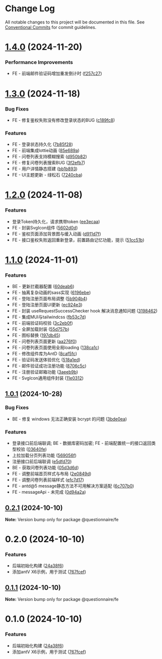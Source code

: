 # Change Log

All notable changes to this project will be documented in this file.
See [Conventional Commits](https://conventionalcommits.org) for commit guidelines.

# [1.4.0](https://gitee.com/IndulgeBack/react-questionnaire/compare/v1.3.0...v1.4.0) (2024-11-20)


### Performance Improvements

* FE - 前端邮件验证码增加重发倒计时 ([f257c27](https://gitee.com/IndulgeBack/react-questionnaire/commits/f257c2787beac1e2223e79763ba2bdae661273be))





# [1.3.0](https://gitee.com/IndulgeBack/react-questionnaire/compare/v1.2.0...v1.3.0) (2024-11-18)


### Bug Fixes

* FE - 修复鉴权失败没有修改登录状态的BUG ([c189fc8](https://gitee.com/IndulgeBack/react-questionnaire/commits/c189fc82d65243f90d7936255e513a12605662bd))


### Features

* FE - 登录状态持久化 ([7b85f28](https://gitee.com/IndulgeBack/react-questionnaire/commits/7b85f2897ba731484f40608af3c7ad8a2aacad99))
* FE - 前端集成lottie动画 ([85e689a](https://gitee.com/IndulgeBack/react-questionnaire/commits/85e689afbe82bd4f97fa21f0bf88f5e3abbe0913))
* FE - 问卷列表支持模糊搜索 ([d950b82](https://gitee.com/IndulgeBack/react-questionnaire/commits/d950b824dd7d3e5a8f286ed8e9372b865e9535fd))
* FE - 修复问卷列表搜索BUG ([3f2efb7](https://gitee.com/IndulgeBack/react-questionnaire/commits/3f2efb731811184fa4eb639d2f6f344a17840612))
* FE - 用户详情静态搭建 ([bb1b893](https://gitee.com/IndulgeBack/react-questionnaire/commits/bb1b8933c84ead11bfbcaf5a1c529a212b4f52b5))
* FE - UI主题更新 - 绿松石 ([7240cba](https://gitee.com/IndulgeBack/react-questionnaire/commits/7240cba2f99cd5e5be68eed3d3299376d7464c5b))





# [1.2.0](https://gitee.com/IndulgeBack/react-questionnaire/compare/v1.1.0...v1.2.0) (2024-11-08)


### Features

* 登录Token持久化，请求携带token ([ee3ecaa](https://gitee.com/IndulgeBack/react-questionnaire/commits/ee3ecaa6fb9ed6343e535f8e0d8f8c35009edcbb))
* FE - 封装SvgIcon组件 ([5602d0d](https://gitee.com/IndulgeBack/react-questionnaire/commits/5602d0d8b6469862752c946272c5a83569e3e581))
* FE - 鉴权页面添加背景图与缓入动画 ([d911d7f](https://gitee.com/IndulgeBack/react-questionnaire/commits/d911d7f990e6bb222c21edba09d11a3e7a9c907d))
* FE - 接口鉴权失败返回重新登录，前置路由记忆功能，提示 ([51cc51b](https://gitee.com/IndulgeBack/react-questionnaire/commits/51cc51b863887f57da97c598552ca321b6422439))





# [1.1.0](https://gitee.com/IndulgeBack/react-questionnaire/compare/v1.0.1...v1.1.0) (2024-11-01)


### Features

* BE - 更新拦截器配置 ([60deab6](https://gitee.com/IndulgeBack/react-questionnaire/commits/60deab6f87e7c7d0063f90ebeb6bc155d07adae4))
* FE - 抽离复杂动画的sass实现 ([6196ebe](https://gitee.com/IndulgeBack/react-questionnaire/commits/6196ebeb2daecb7279f84e5831c99186dd6f14c3))
* FE - 登陆注册页面布局调整 ([5b904b4](https://gitee.com/IndulgeBack/react-questionnaire/commits/5b904b4484bc25c0df822ce56e5ddbfde701f785))
* FE - 登陆注册页面UI更新 ([ec924e3](https://gitee.com/IndulgeBack/react-questionnaire/commits/ec924e35e5f0c4483ad45df7fa74b308c4c38f09))
* FE - 封装 useRequestSuccessChecker hook 解决消息通知问题 ([3198462](https://gitee.com/IndulgeBack/react-questionnaire/commits/31984624e8e2c8af3562b318b311568d10d36e6a))
* FE - 集成MUI与tailwindcss ([fb53c7d](https://gitee.com/IndulgeBack/react-questionnaire/commits/fb53c7df3d8958e4fef4a6af2e0719f66c2c46df))
* FE - 前端验证码校验 ([3c2eb0f](https://gitee.com/IndulgeBack/react-questionnaire/commits/3c2eb0fe1e7e4c9ba542a34cf02969d1ea1a15bf))
* FE - 全屏加载封装 ([55d757b](https://gitee.com/IndulgeBack/react-questionnaire/commits/55d757b431d7013e0a82127a4ff40814010d8236))
* FE - 图标替换 ([197db45](https://gitee.com/IndulgeBack/react-questionnaire/commits/197db45d93d3211f00a587b38086856cbf7e42ac))
* FE - 问卷列表页面更新 ([aa276f0](https://gitee.com/IndulgeBack/react-questionnaire/commits/aa276f0cbd02f707f24a4242e98ae814935ed812))
* FE - 问卷列表页面使用全局loading ([138ca1c](https://gitee.com/IndulgeBack/react-questionnaire/commits/138ca1c76fb1f0487ab7f0d98dd58390dc3ea67d))
* FE - 修改组件库为AntD ([8caf5fc](https://gitee.com/IndulgeBack/react-questionnaire/commits/8caf5fc7be5b9ac5d63cfb7a2043c082396384b7))
* FE - 验证码发送体验优化 ([518a1ed](https://gitee.com/IndulgeBack/react-questionnaire/commits/518a1ed9986dceaddf9318ddca4981b62054b7cc))
* FE - 邮件验证成功注册功能 ([8706c5c](https://gitee.com/IndulgeBack/react-questionnaire/commits/8706c5c77ecc27e17966b105b2336885d0428a5e))
* FE - 注册验证邮箱功能 ([3aeeb9b](https://gitee.com/IndulgeBack/react-questionnaire/commits/3aeeb9b6021b2af19313a3a6ff4fc9986a8282c7))
* FE - SvgIcon通用组件封装 ([11e0312](https://gitee.com/IndulgeBack/react-questionnaire/commits/11e0312b82e5e8b7cf6396c896b1c8f0d703887e))





## [1.0.1](https://gitee.com/IndulgeBack/react-questionnaire/compare/v0.2.1...v1.0.1) (2024-10-28)


### Bug Fixes

* BE - 修复 windows 无法正确安装 bcrypt 的问题 ([3bde0ea](https://gitee.com/IndulgeBack/react-questionnaire/commits/3bde0ea056ab3d6dd905d4c149a832ee886ff46b))


### Features

* 登录接口前后端联调; BE - 数据库密码加密; FE - 前端配置统一的接口返回类型校验 ([03640fe](https://gitee.com/IndulgeBack/react-questionnaire/commits/03640fe0dbcb914f31efddd3a7964ac05ca4de89))
* 上拉加载分页列表功能 ([569056f](https://gitee.com/IndulgeBack/react-questionnaire/commits/569056ff6e0310ad62976e405554862d73dd6ef6))
* 注册接口前后端联调 ([e5dfd70](https://gitee.com/IndulgeBack/react-questionnaire/commits/e5dfd70e7869103b4a643632e9516538aac51d01))
* BE - 获取问卷列表功能 ([05d3d6d](https://gitee.com/IndulgeBack/react-questionnaire/commits/05d3d6dd0e013651a897d7d44eee41f78f3b970e))
* FE - 调整前端首页样式与布局 ([2e0849d](https://gitee.com/IndulgeBack/react-questionnaire/commits/2e0849dd335f61ad9c240256b4501803302e542b))
* FE - 调整问卷列表前端样式 ([efc7d17](https://gitee.com/IndulgeBack/react-questionnaire/commits/efc7d172465c7aa4d282ed7a7b9c4d7a63cf5be3))
* FE - antd@5 message静态方法不可用解决方案适配 ([6c707b0](https://gitee.com/IndulgeBack/react-questionnaire/commits/6c707b00fbad57ff5dea824d94f8381430bf7557))
* FE - messageApi - 未完成 ([0d94a2a](https://gitee.com/IndulgeBack/react-questionnaire/commits/0d94a2ad7bdce63affbf4855efa4c100540fe469))





## [0.2.1](https://gitee.com/IndulgeBack/react-questionnaire/compare/v0.2.0...v0.2.1) (2024-10-10)

**Note:** Version bump only for package @questionnaire/fe





# 0.2.0 (2024-10-10)


### Features

* 后端初始化构建 ([24a38f6](https://gitee.com/IndulgeBack/react-questionnaire/commits/24a38f6db9b8831e3fffc3ece1d4fe8f3098475e))
* 添加antV X6示例，用于测试 ([767fcef](https://gitee.com/IndulgeBack/react-questionnaire/commits/767fcef3ef558b028a7d09cab57fd526e036328f))





## [0.1.1](https://gitee.com/IndulgeBack/react-questionnaire/compare/v0.0.1...v0.1.1) (2024-10-10)

**Note:** Version bump only for package @questionnaire/fe





# 0.1.0 (2024-10-10)


### Features

* 后端初始化构建 ([24a38f6](https://gitee.com/IndulgeBack/react-questionnaire/commits/24a38f6db9b8831e3fffc3ece1d4fe8f3098475e))
* 添加antV X6示例，用于测试 ([767fcef](https://gitee.com/IndulgeBack/react-questionnaire/commits/767fcef3ef558b028a7d09cab57fd526e036328f))
